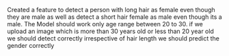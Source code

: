 Created a feature to detect a person with long hair as female even though they are male as well as detect a short hair female as male even though its a male.
The Model should work only age range between 20 to 30.
if we upload an image which is more than 30 years old or less than 20 year old we should detect correctly irrespective of hair length we should predict the gender correctly
